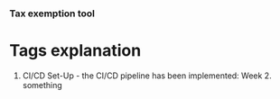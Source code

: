 ### Tax exemption tool
# Tags explanation
1. CI/CD Set-Up - the CI/CD pipeline has been implemented: Week 2.
something